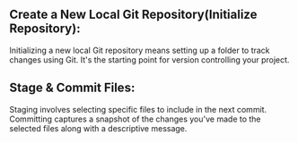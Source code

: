 ﻿

## Create a New Local Git Repository(Initialize Repository): ##

Initializing a new local Git repository means setting up a folder to track changes using Git. It's the starting point for version controlling your project.

## Stage & Commit Files: ##

Staging involves selecting specific files to include in the next commit. Committing captures a snapshot of the changes you've made to the selected files along with a descriptive message.

              
